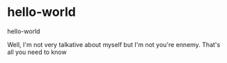 # hello-world
hello-world


Well, I'm not very talkative about myself but I'm not you're ennemy. That's all you need to know

